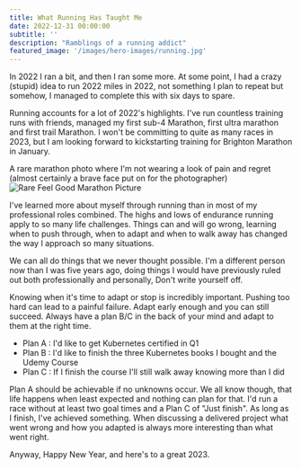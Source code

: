 ```yaml
---
title: What Running Has Taught Me
date: 2022-12-31 00:00:00
subtitle: ''
description: "Ramblings of a running addict"
featured_image: '/images/hero-images/running.jpg'
---
```

In 2022 I ran a bit, and then I ran some more. At some point, I had a crazy (stupid) idea to run 2022 miles in 2022, not something I plan to repeat but somehow, I managed to complete this with six days to spare.

Running accounts for a lot of 2022's highlights. I've run countless training runs with friends, managed my first sub-4 Marathon, first ultra marathon and first trail Marathon. I won't be committing to quite as many races in 2023, but I am looking forward to kickstarting training for Brighton Marathon in January.

A rare marathon photo where I'm not wearing a look of pain and regret (almost certainly a brave face put on for the photographer)
![Rare Feel Good Marathon Picture]({{site.url}}//images/posts/running.jpg) 

I've learned more about myself through running than in most of my professional roles combined. The highs and lows of endurance running apply to so many life challenges. Things can and will go wrong, learning when to push through, when to adapt and when to walk away has changed the way I approach so many situations. 

We can all do things that we never thought possible. I'm a different person now than I was five years ago, doing things I would have previously ruled out both professionally and personally, Don't write yourself off.

Knowing when it's time to adapt or stop is incredibly important. Pushing too hard can lead to a painful failure. Adapt early enough and you can still succeed. Always have a plan B/C in the back of your mind and adapt to them at the right time. 

* Plan A : I'd like to get Kubernetes certified in Q1
* Plan B : I'd like to finish the three Kubernetes books I bought and the Udemy Course
* Plan C : If I finish the course I'll still walk away knowing more than I did

Plan A should be achievable if no unknowns occur. We all know though, that life happens when least expected and nothing can plan for that. I'd run a race without at least two goal times and a Plan C of "Just finish". As long as I finish, I've achieved something. When discussing a delivered project what went wrong and how you adapted is always more interesting than what went right. 

Anyway, Happy New Year, and here's to a great 2023. 
